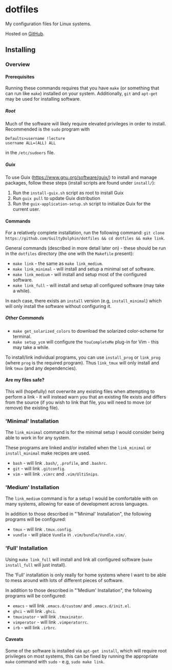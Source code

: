 # dotfiles

My configuration files for Linux systems.

Hosted on [GitHub](https://github.com/GuiltyDolphin/dotfiles).

## Installing

### Overview

#### Prerequisites

Running these commands requires that you have `make` (or something
that can run like `make`) installed on your system. Additionally,
`git` and `apt-get` may be used for installing software.

##### Root

Much of the software will likely require elevated privileges in order
to install. Recommended is the `sudo` program with

```
Defaults>username !lecture
username ALL=(ALL) ALL
```

in the `/etc/sudoers` file.

##### Guix

To use Guix (https://www.gnu.org/software/guix/) to install and manage
packages, follow these steps (install scripts are found under `install/`):

1. Run the `install-guix.sh` script as root to install Guix
2. Run `guix pull` to update Guix distribution
3. Run the `guix-application-setup.sh` script to initialize Guix for the
   current user.

#### Commands

For a relatively complete installation, run the following command:
`git clone https://github.com/GuiltyDolphin/dotfiles && cd dotfiles && make link`.

General commands (described in more detail later on) - these should
be run in the `dotfiles` directory (the one with the `Makefile`
present):

* `make link` - the same as `make link_medium`.
* `make link_minimal` - will install and setup a minimal set of
software.
* `make link_medium` - will install and setup most of the configured
software.
* `make link_full` - will install and setup all configured software
(may take a while).

In each case, there exists an `install` version
(e.g, `install_minimal`) which will only install the software without
configuring it.

##### Other Commands

* `make get_solarized_colors` to download the solarized color-scheme
for terminal.
* `make setup_ycm` will configure the `YouCompleteMe` plug-in for
Vim - this may take a while.

To install/link individual programs, you can use `install_prog` or
`link_prog` (where `prog` is the required program). Thus `link_tmux`
will only install and link `tmux` (and any dependencies).

#### Are my files safe?

This will (hopefully) not overwrite any existing files when attempting
to perform a link - it will instead warn you that an existing file
exists and differs from the source (if you wish to link that file,
you will need to move (or remove) the existing file).

### 'Minimal' Installation

The `link_minimal` command is for the minimal setup I would consider
being able to work in for any system.

These programs are linked and/or installed when the `link_minimal` or
`install_minimal` make recipes are used.

* `bash` - will link `.bash/`, `.profile`, and `.bashrc`.
* `git` - will link `.gitconfig`.
* `vim` - will link `.vimrc` and `.vim/UltiSnips`.

### 'Medium' Installation

The `link_medium` command is for a setup I would be comfortable with
on many systems, allowing for ease of development across languages.

In addition to those described in "'Minimal' Installation", the
following programs will be configured:

* `tmux` - will link `.tmux.config`.
* `vundle` - will place `Vundle` in `.vim/bundle/Vundle.vim/`.

### 'Full' Installation

Using `make link_full` will install and link all configured software
(`make install_full` will just install).

The 'Full' installation is only really for home systems where I want
to be able to mess around with lots of different pieces of software.

In addition to those described in "'Medium' Installation", the
following programs will be configured:

* `emacs` - will link `.emacs.d/custom/` and `.emacs.d/init.el`.
* `ghci` - will link `.ghci`.
* `tmuxinator` - will link `.tmuxinator`.
* `vimperator` - will link `.vimperatorrc`.
* `irb` - will link `.irbrc`.

#### Caveats

Some of the software is installed via `apt-get install`, which will
require root privileges on most systems, this can be fixed by running
the appropriate `make` command with `sudo` - e.g, `sudo make link`.
